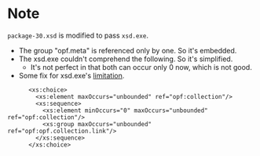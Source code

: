 # Note
`package-30.xsd` is modified to pass `xsd.exe`.

* The group "opf.meta" is referenced only by one. So it's embedded.
* The xsd.exe couldn't comprehend the following. So it's simplified.
  * It's not perfect in that both can occur only 0 now, which is not good.
* Some fix for xsd.exe's [limitation](https://social.msdn.microsoft.com/forums/en-US/707c8a47-a29f-4262-b052-ac66dc99d604/nested-xml-attribute-groups?forum=asmxandxml&prof=required).

```XSD
      <xs:choice>
        <xs:element maxOccurs="unbounded" ref="opf:collection"/>
        <xs:sequence>
          <xs:element minOccurs="0" maxOccurs="unbounded" ref="opf:collection"/>
          <xs:group maxOccurs="unbounded" ref="opf:opf.collection.link"/>
        </xs:sequence>
      </xs:choice>
```
